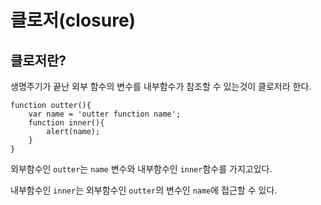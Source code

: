 # 클로저(closure)

## 클로저란?

생명주기가 끝난 외부 함수의 변수를 내부함수가 참조할 수 있는것이 클로저라 한다.

```
function outter(){
    var name = 'outter function name';
    function inner(){
        alert(name);
    }
}
```
외부함수인 `outter`는 `name` 변수와
내부함수인 `inner`함수를 가지고있다.

내부함수인 `inner`는 외부함수인 `outter`의 변수인 `name`에 접근할 수 있다.

